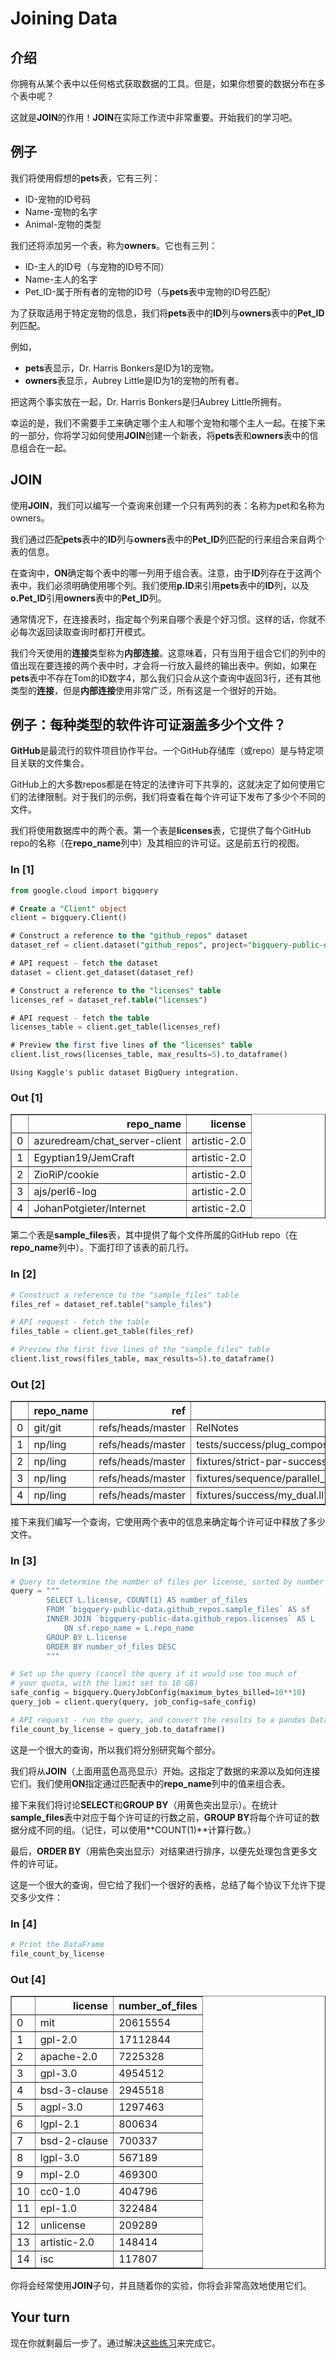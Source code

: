 # Joining Data

## 介绍

你拥有从某个表中以任何格式获取数据的工具。但是，如果你想要的数据分布在多个表中呢？

这就是**JOIN**的作用！**JOIN**在实际工作流中非常重要。开始我们的学习吧。

## 例子

我们将使用假想的**pets**表，它有三列：

* ID-宠物的ID号码
* Name-宠物的名字
* Animal-宠物的类型
  
我们还将添加另一个表，称为**owners**。它也有三列：

* ID-主人的ID号（与宠物的ID号不同）
* Name-主人的名字
* Pet_ID-属于所有者的宠物的ID号（与**pets**表中宠物的ID号匹配）
  
为了获取适用于特定宠物的信息，我们将**pets**表中的**ID**列与**owners**表中的**Pet_ID**列匹配。

例如，

* **pets**表显示，Dr. Harris Bonkers是ID为1的宠物。
* **owners**表显示，Aubrey Little是ID为1的宠物的所有者。

把这两个事实放在一起，Dr. Harris Bonkers是归Aubrey Little所拥有。

幸运的是，我们不需要手工来确定哪个主人和哪个宠物和哪个主人一起。在接下来的一部分，你将学习如何使用**JOIN**创建一个新表，将**pets**表和**owners**表中的信息组合在一起。

## JOIN

使用**JOIN**，我们可以编写一个查询来创建一个只有两列的表：名称为pet和名称为owners。

我们通过匹配**pets**表中的**ID**列与**owners**表中的**Pet_ID**列匹配的行来组合来自两个表的信息。

在查询中，**ON**确定每个表中的哪一列用于组合表。注意，由于**ID**列存在于这两个表中，我们必须明确使用哪个列。我们使用**p.ID**来引用**pets**表中的**ID**列，以及**o.Pet_ID**引用**owners**表中的**Pet_ID**列。

通常情况下，在连接表时，指定每个列来自哪个表是个好习惯。这样的话，你就不必每次返回读取查询时都打开模式。

我们今天使用的**连接**类型称为**内部连接**。这意味着，只有当用于组合它们的列中的值出现在要连接的两个表中时，才会将一行放入最终的输出表中。例如，如果在**pets**表中不存在Tom的ID数字4，那么我们只会从这个查询中返回3行，还有其他类型的**连接**，但是**内部连接**使用非常广泛，所有这是一个很好的开始。

## 例子：每种类型的软件许可证涵盖多少个文件？

**GitHub**是最流行的软件项目协作平台。一个GitHub存储库（或repo）是与特定项目关联的文件集合。

GitHub上的大多数repos都是在特定的法律许可下共享的，这就决定了如何使用它们的法律限制。对于我们的示例，我们将查看在每个许可证下发布了多少个不同的文件。

我们将使用数据库中的两个表。第一个表是**licenses**表，它提供了每个GitHub repo的名称（在**repo_name**列中）及其相应的许可证。这是前五行的视图。

### In [1]

```SQL
from google.cloud import bigquery

# Create a "Client" object
client = bigquery.Client()

# Construct a reference to the "github_repos" dataset
dataset_ref = client.dataset("github_repos", project="bigquery-public-data")

# API request - fetch the dataset
dataset = client.get_dataset(dataset_ref)

# Construct a reference to the "licenses" table
licenses_ref = dataset_ref.table("licenses")

# API request - fetch the table
licenses_table = client.get_table(licenses_ref)

# Preview the first five lines of the "licenses" table
client.list_rows(licenses_table, max_results=5).to_dataframe()
```

```text
Using Kaggle's public dataset BigQuery integration.
```

### Out [1]

<table class="dataframe" border="1">
  <thead>
    <tr style="text-align: right;">
      <th></th>
      <th>repo_name</th>
      <th>license</th>
    </tr>
  </thead>
  <tbody>
    <tr>
      <td>0</td>
      <td>azuredream/chat_server-client</td>
      <td>artistic-2.0</td>
    </tr>
    <tr>
      <td>1</td>
      <td>Egyptian19/JemCraft</td>
      <td>artistic-2.0</td>
    </tr>
    <tr>
      <td>2</td>
      <td>ZioRiP/cookie</td>
      <td>artistic-2.0</td>
    </tr>
    <tr>
      <td>3</td>
      <td>ajs/perl6-log</td>
      <td>artistic-2.0</td>
    </tr>
    <tr>
      <td>4</td>
      <td>JohanPotgieter/Internet</td>
      <td>artistic-2.0</td>
    </tr>
  </tbody>
</table>

第二个表是**sample_files**表，其中提供了每个文件所属的GitHub repo（在**repo_name**列中）。下面打印了该表的前几行。

### In [2]

```python
# Construct a reference to the "sample_files" table
files_ref = dataset_ref.table("sample_files")

# API request - fetch the table
files_table = client.get_table(files_ref)

# Preview the first five lines of the "sample_files" table
client.list_rows(files_table, max_results=5).to_dataframe()
```

### Out [2]

<table class="dataframe" border="1">
  <thead>
    <tr style="text-align: right;">
      <th></th>
      <th>repo_name</th>
      <th>ref</th>
      <th>path</th>
      <th>mode</th>
      <th>id</th>
      <th>symlink_target</th>
    </tr>
  </thead>
  <tbody>
    <tr>
      <td>0</td>
      <td>git/git</td>
      <td>refs/heads/master</td>
      <td>RelNotes</td>
      <td>40960</td>
      <td>62615ffa4e97803da96aefbc798ab50f949a8db7</td>
      <td>Documentation/RelNotes/2.10.0.txt</td>
    </tr>
    <tr>
      <td>1</td>
      <td>np/ling</td>
      <td>refs/heads/master</td>
      <td>tests/success/plug_compose.t/plug_compose.ll</td>
      <td>40960</td>
      <td>0c1605e4b447158085656487dc477f7670c4bac1</td>
      <td>../../../fixtures/all/plug_compose.ll</td>
    </tr>
    <tr>
      <td>2</td>
      <td>np/ling</td>
      <td>refs/heads/master</td>
      <td>fixtures/strict-par-success/parallel_assoc_lef...</td>
      <td>40960</td>
      <td>b59bff84ec03d12fabd3b51a27ed7e39a180097e</td>
      <td>../all/parallel_assoc_left.ll</td>
    </tr>
    <tr>
      <td>3</td>
      <td>np/ling</td>
      <td>refs/heads/master</td>
      <td>fixtures/sequence/parallel_assoc_2tensor2_left.ll</td>
      <td>40960</td>
      <td>f29523e3fb65702d99478e429eac6f801f32152b</td>
      <td>../all/parallel_assoc_2tensor2_left.ll</td>
    </tr>
    <tr>
      <td>4</td>
      <td>np/ling</td>
      <td>refs/heads/master</td>
      <td>fixtures/success/my_dual.ll</td>
      <td>40960</td>
      <td>38a3af095088f90dfc956cb990e893909c3ab286</td>
      <td>../all/my_dual.ll</td>
    </tr>
  </tbody>
</table>

接下来我们编写一个查询，它使用两个表中的信息来确定每个许可证中释放了多少文件。

### In [3]

```python
# Query to determine the number of files per license, sorted by number of files
query = """
        SELECT L.license, COUNT(1) AS number_of_files
        FROM `bigquery-public-data.github_repos.sample_files` AS sf
        INNER JOIN `bigquery-public-data.github_repos.licenses` AS L 
            ON sf.repo_name = L.repo_name
        GROUP BY L.license
        ORDER BY number_of_files DESC
        """

# Set up the query (cancel the query if it would use too much of 
# your quota, with the limit set to 10 GB)
safe_config = bigquery.QueryJobConfig(maximum_bytes_billed=10**10)
query_job = client.query(query, job_config=safe_config)

# API request - run the query, and convert the results to a pandas DataFrame
file_count_by_license = query_job.to_dataframe()
```

这是一个很大的查询，所以我们将分别研究每个部分。

我们将从**JOIN**（上面用蓝色高亮显示）开始。这指定了数据的来源以及如何连接它们。我们使用**ON**指定通过匹配表中的**repo_name**列中的值来组合表。

接下来我们将讨论**SELECT**和**GROUP BY**（用黄色突出显示）。在统计**sample_files**表中对应于每个许可证的行数之前，**GROUP BY**将每个许可证的数据分成不同的组。（记住，可以使用**COUNT(1)**计算行数。）

最后，**ORDER BY**（用紫色突出显示）对结果进行排序，以便先处理包含更多文件的许可证。

这是一个很大的查询，但它给了我们一个很好的表格，总结了每个协议下允许下提交多少文件：

### In [4]

```python
# Print the DataFrame
file_count_by_license
```

### Out [4]

<table class="dataframe" border="1">
  <thead>
    <tr style="text-align: right;">
      <th></th>
      <th>license</th>
      <th>number_of_files</th>
    </tr>
  </thead>
  <tbody>
    <tr>
      <td>0</td>
      <td>mit</td>
      <td>20615554</td>
    </tr>
    <tr>
      <td>1</td>
      <td>gpl-2.0</td>
      <td>17112844</td>
    </tr>
    <tr>
      <td>2</td>
      <td>apache-2.0</td>
      <td>7225328</td>
    </tr>
    <tr>
      <td>3</td>
      <td>gpl-3.0</td>
      <td>4954512</td>
    </tr>
    <tr>
      <td>4</td>
      <td>bsd-3-clause</td>
      <td>2945518</td>
    </tr>
    <tr>
      <td>5</td>
      <td>agpl-3.0</td>
      <td>1297463</td>
    </tr>
    <tr>
      <td>6</td>
      <td>lgpl-2.1</td>
      <td>800634</td>
    </tr>
    <tr>
      <td>7</td>
      <td>bsd-2-clause</td>
      <td>700337</td>
    </tr>
    <tr>
      <td>8</td>
      <td>lgpl-3.0</td>
      <td>567189</td>
    </tr>
    <tr>
      <td>9</td>
      <td>mpl-2.0</td>
      <td>469300</td>
    </tr>
    <tr>
      <td>10</td>
      <td>cc0-1.0</td>
      <td>404796</td>
    </tr>
    <tr>
      <td>11</td>
      <td>epl-1.0</td>
      <td>322484</td>
    </tr>
    <tr>
      <td>12</td>
      <td>unlicense</td>
      <td>209289</td>
    </tr>
    <tr>
      <td>13</td>
      <td>artistic-2.0</td>
      <td>148414</td>
    </tr>
    <tr>
      <td>14</td>
      <td>isc</td>
      <td>117807</td>
    </tr>
  </tbody>
</table>

你将会经常使用**JOIN**子句，并且随着你的实验，你将会非常高效地使用它们。

## Your turn

现在你就剩最后一步了。通过解决[这些练习](https://www.kaggle.com/kernels/fork/682118)来完成它。
